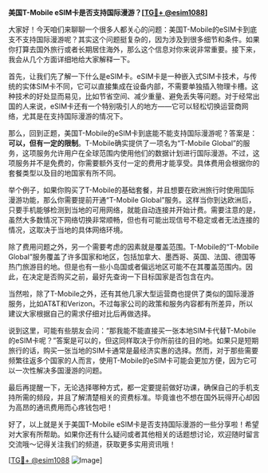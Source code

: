 **美国T-Mobile eSIM卡是否支持国际漫游？[[TG💪+ @esim1088](https://t.me/s/esim1088)]**

大家好！今天咱们来聊聊一个很多人都关心的问题：美国T-Mobile的eSIM卡到底支不支持国际漫游呢？其实这个问题挺复杂的，因为涉及到很多细节和条件。如果你打算去国外旅行或者长期居住海外，那么这个信息对你来说非常重要。接下来，我会从几个方面详细地给大家解释一下。

首先，让我们先了解一下什么是eSIM卡。eSIM卡是一种嵌入式SIM卡技术，与传统的实体SIM卡不同，它可以直接集成在设备内部，不需要单独插入物理卡槽。这种技术的好处显而易见，比如节省空间、减少重量、避免丢失等问题。对于经常出国的人来说，eSIM卡还有一个特别吸引人的地方——它可以轻松切换运营商网络，尤其是在支持国际漫游的情况下。

那么，回到正题，美国T-Mobile的eSIM卡到底能不能支持国际漫游呢？答案是：**可以，但有一定的限制**。T-Mobile确实提供了一项名为“T-Mobile Global”的服务，这项服务允许用户在全球范围内使用他们的数据计划进行国际漫游。不过，这项服务并不是免费的，你需要额外支付一定的费用才能享受。具体费用会根据你的套餐类型以及目的地国家有所不同。

举个例子，如果你购买了T-Mobile的基础套餐，并且想要在欧洲旅行时使用国际漫游功能，那么你需要提前开通“T-Mobile Global”服务。这样当你到达欧洲后，只要手机能够检测到当地的可用网络，就能自动连接并开始计费。需要注意的是，虽然大多数情况下网络切换非常顺畅，但也有可能出现信号不稳定或者无法连接的情况，这取决于当地的具体网络环境。

除了费用问题之外，另一个需要考虑的因素就是覆盖范围。T-Mobile的“T-Mobile Global”服务覆盖了许多国家和地区，包括加拿大、墨西哥、英国、法国、德国等热门旅游目的地。但是也有一些小岛国或者偏远地区可能不在其覆盖范围内。因此，在决定是否购买之前，最好先查询一下目标国家是否包含在内。

当然啦，除了T-Mobile之外，还有其他几家大型运营商也提供了类似的国际漫游服务，比如AT&T和Verizon。不过每家公司的政策和服务内容都有所差异，所以建议大家根据自己的需求仔细对比后再做选择。

说到这里，可能有些朋友会问：“那我能不能直接买一张本地SIM卡代替T-Mobile的eSIM卡呢？”答案是可以的，但这同样取决于你所前往的目的地。如果只是短期旅行的话，购买一张当地的SIM卡通常是最经济实惠的选择。然而，对于那些需要频繁往返多个国家的人而言，使用T-Mobile的eSIM卡可能会更加方便，因为它可以一次性解决多国漫游的问题。

最后再提醒一下，无论选择哪种方式，都一定要提前做好功课，确保自己的手机支持所需的频段，并且了解清楚相关的资费标准。毕竟谁也不想在国外玩得开心却因为高昂的通讯费用而心疼钱包吧！

好了，以上就是关于美国T-Mobile eSIM卡是否支持国际漫游的一些分享啦！希望对大家有所帮助。如果你还有什么疑问或者其他相关的话题想讨论，欢迎随时留言交流哦～记得关注我们的频道，获取更多实用资讯哦！

[[TG💪+ @esim1088](https://t.me/s/esim1088) ![Image](https://i.postimg.cc/4NQfJmqS/Snipaste-2025-05-13-00-14-12.png)]